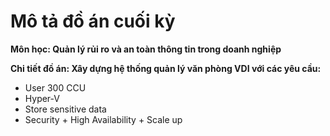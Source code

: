 # Mô tả đồ án cuối kỳ
**Môn học: Quản lý rủi ro và an toàn thông tin trong doanh nghiệp**

**Chi tiết đồ án: Xây dựng hệ thống quản lý văn phòng VDI với các yêu cầu:**
- User 300 CCU
- Hyper-V
- Store sensitive data
- Security + High Availability + Scale up
